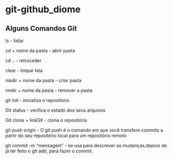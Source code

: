 # git-github_diome

## Alguns Comandos Git

ls - listar 

cd + nome da pasta - abrir pasta

cd ..  - retroceder

clear - limpar tela

mkdir + nome da pasta - criar pasta

rmdir +  nome da pasta - remover a pasta

git init - inicializa o repositório

Git status - verifica o estado dos seus arquivos

Git clone + linkGit - clona o repositório

git push origin  - O git push é o comando em que você transfere commits a partir do seu repositório local para um repositório remoto

git commit -m “mensagem” - se usa para descrever as mudanças,depois de já ter feito o git add, para fazer o commit.
